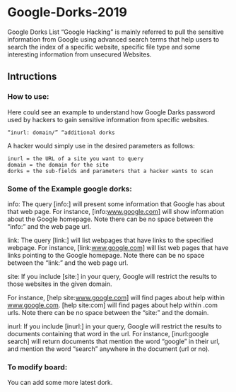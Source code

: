 # Google-Dorks-2019

Google Dorks List “Google Hacking” is mainly referred to pull the sensitive information from Google using advanced search terms that help users to search the index of a specific website, specific file type and some interesting information from unsecured Websites.

## Intructions

### How to use:
Here could see an example to understand how Google Darks password used by hackers to gain sensitive information from specific websites.

    “inurl: domain/” “additional dorks

A hacker would simply use in the desired parameters as follows:

    inurl = the URL of a site you want to query
    domain = the domain for the site
    dorks = the sub-fields and parameters that a hacker wants to scan

### Some of the Example google dorks:
info: The query [info:] will present some information that Google has about that web page. For instance, [info:www.google.com] will show information about the Google homepage. Note there can be no space between the “info:” and the web page url.

link: The query [link:] will list webpages that have links to the specified webpage. For instance, [link:www.google.com] will list web pages that have links pointing to the Google homepage. Note there can be no space between the “link:” and the web page url.

site: If you include [site:] in your query, Google will restrict the results to those websites in the given domain.

For instance, [help site:www.google.com] will find pages about help within www.google.com. [help site:com] will find pages about help within .com urls. Note there can be no space between the “site:” and the domain.

inurl: If you include [inurl:] in your query, Google will restrict the results to documents containing that word in the url. For instance, [inurl:google search] will return documents that mention the word “google” in their url, and mention the word “search” anywhere in the document (url or no).

### To modify board:
You can add some more latest dork.


